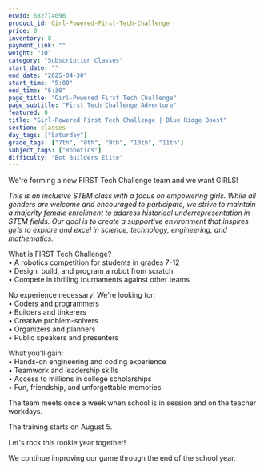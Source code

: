 ```yaml
---
ecwid: 682774096
product_id: Girl-Powered-First-Tech-Challenge
price: 0
inventory: 8
payment_link: ""
weight: "10"
category: "Subscription Classes"
start_date: ""
end_date: "2025-04-30"
start_time: "5:00"
end_time: "6:30"
page_title: "Girl-Powered First Tech Challenge"
page_subtitle: "First Tech Challenge Adventure"
featured: 0
title: "Girl-Powered First Tech Challenge | Blue Ridge Boost"
section: classes
day_tags: ["Saturday"]
grade_tags: ["7th", "8th", "9th", "10th", "11th"]
subject_tags: ["Robotics"]
difficulty: "Bot Builders Elite"
---
```

<p>We're forming a new FIRST Tech Challenge team and we want GIRLS!<br>
</p><p><em>This is an inclusive STEM class with a focus on empowering girls. While all genders are welcome and encouraged to participate, we strive to maintain a majority female enrollment to address historical underrepresentation in STEM fields. Our goal is to create a supportive environment that inspires girls to explore and excel in science, technology, engineering, and mathematics.</em><em></em><br>
</p><p>What is FIRST Tech Challenge?<br>• A robotics competition for students in grades 7-12<br>• Design, build, and program a robot from scratch<br>• Compete in thrilling tournaments against other teams
</p><p>No experience necessary! We're looking for:<br>• Coders and programmers<br>• Builders and tinkerers<br>• Creative problem-solvers<br>• Organizers and planners<br>• Public speakers and presenters
</p><p>What you'll gain:<br>• Hands-on engineering and coding experience<br>• Teamwork and leadership skills<br>• Access to millions in college scholarships<br>• Fun, friendship, and unforgettable memories
</p><p>The team meets once a week when school is in session and on the teacher workdays.
</p><p>The training starts on August 5.
</p><p>Let's rock this rookie year together!<br>
</p><p>We continue improving our game through the end of the school year.
</p>
